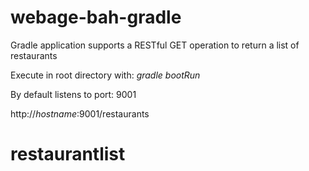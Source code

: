 # webage-bah-gradle

Gradle application supports a RESTful GET operation
to return a list of restaurants

Execute in root directory with: _gradle bootRun_

By default listens to port: 9001

http://_hostname_:9001/restaurants




# restaurantlist
